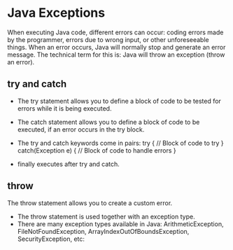 # Java Exceptions 
When executing Java code, different errors can occur: coding errors made by the programmer, errors due to wrong input, or other unforeseeable things.
When an error occurs, Java will normally stop and generate an error message. The technical term for this is: Java will throw an exception (throw an error).

 ## try and catch 
- The try statement allows you to define a block of code to be tested for errors while it is being executed.

- The catch statement allows you to define a block of code to be executed, if an error occurs in the try block.

- The try and catch keywords come in pairs:
try {
  //  Block of code to try
}
catch(Exception e) {
  //  Block of code to handle errors
}

- finally executes after try and catch.

## throw 
The throw statement allows you to create a custom error.

- The throw statement is used together with an exception type. 
- There are many exception types available in Java: 
ArithmeticException, FileNotFoundException, ArrayIndexOutOfBoundsException, SecurityException, etc:

